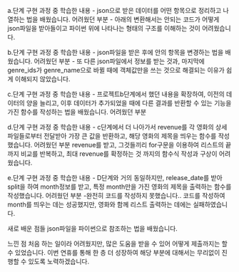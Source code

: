 a.단계
구현 과정 중 학습한 내용 - json으로 받은 데이터를 어떤 항목으로 정리하고 나열하는 법을 배웠습니다.
어려웠던 부분 - 아래의 변환해서는 안되는 코드가 어떻게 json파일을 받아들이고 파이썬 위에 나타나는 형태의 구조를 이해하는 것이 어려웠습니다.

b.단계
구현 과정 중 학습한 내용 - json파일을 받은 후에 안의 항목을 변경하는 법을 배웠습니다.
어려웠던 부분 - 또 다른 json파일에서 정보를 받는 것과, 마지막에 genre_ids가 genre_name으로 바뀔 때에 객체값만을 쓰는 것으로 해결되는 이유가 쉽게 이해되지 않았습니다.

c.단계
구현 과정 중 학습한 내용 - 프로젝트b단계에서 했던 내용을 확장하여, 이전의 데이터의 양을 늘리고, 이후 데이터가 추가되었을 때에 다른 결과를 반환할 수 있는 기능을 가진 함수를 작성하는 법을 배웠습니다.
어려웠던 부분

d.단계
구현 과정 중 학습한 내용 - c단계에서 더 나아가서 revenue를 각 영화의 상세 파일들로부터 전달받아 가장 큰 값을 반환하고, 해당 영화의 제목을 띄우는 함수를 작성했습니다.
어려웠던 부분 revenue를 받고, 그것들끼리 for구문을 이용하여 리스트의 끝까지 비교를 반복하고, 최대 revenue를 확정하는 것 까지의 함수식 작성과 구상이 어려웠습니다.

e.단계
구현 과정 중 학습한 내용 - D단계와 거의 동일하지만, release_date를 받아 split을 하여 month정보를 받고, 특정 month만을 가진 영화의 제목을 출력하는 함수를 작성했습니다.
어려웠던 부분 -완전히 코드를 작성하지 못했습니다.. 코드를 작성하여 month를 띄우는 데는 성공했지만, 영화와 함께 리스트 출력하는 데에는 실패하였습니다.



새로 배운 점들 json파일을 파이썬으로 참조하는 법을 배웠습니다.

느낀 점 처음 하는 일이라 어려웠지만, 많은 도움을 받을 수 있어 어떻게 제출까지는 할 수 있었습니다. 이번 연휴를 통해 한 층 더 성장하여 해당 부분에 대해서는 무리없이 진행할 수 있도록 노력하겠습니다.